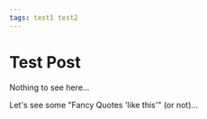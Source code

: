 ```yaml
---
tags: test1 test2
---
```


# Test Post

Nothing to see here...

Let's see some "Fancy Quotes 'like this'" (or not)...
